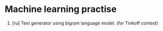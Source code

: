 # Machine learning practise

1. [ru] Text generator using bigram language model. (for Tinkoff contest)
